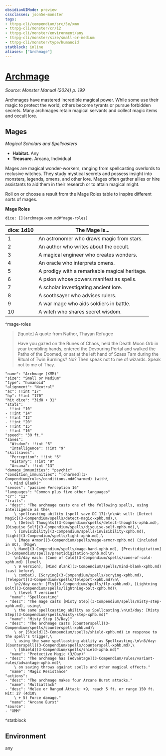 ```yaml
---
obsidianUIMode: preview
cssclasses: json5e-monster
tags:
- ttrpg-cli/compendium/src/5e/xmm
- ttrpg-cli/monster/cr/12
- ttrpg-cli/monster/environment/any
- ttrpg-cli/monster/size/small-or-medium
- ttrpg-cli/monster/type/humanoid
statblock: inline
aliases: ["Archmage"]
---
```

# [Archmage](3-Compendium\bestiary\humanoid/archmage-xmm.md)
*Source: Monster Manual (2024) p. 199*  

Archmages have mastered incredible magical power. While some use their magic to protect the world, others become tyrants or pursue forbidden secrets. Many archmages retain magical servants and collect magic items and occult lore.

## Mages

*Magical Scholars and Spellcasters*

- **Habitat.** Any  
- **Treasure.** Arcana, Individual  

Mages are magical wonder-workers, ranging from spellcasting overlords to reclusive witches. They study mystical secrets and possess insight into monsters, legends, omens, and other lore. Mages often gather allies or hire assistants to aid them in their research or to attain magical might.

Roll on or choose a result from the Mage Roles table to inspire different sorts of mages.

**Mage Roles**

`dice: [](archmage-xmm.md#^mage-roles)`

| dice: 1d10 | The Mage Is... |
|------------|----------------|
| 1 | An astronomer who draws magic from stars. |
| 2 | An author who writes about the occult. |
| 3 | A magical engineer who creates wonders. |
| 4 | An oracle who interprets omens. |
| 5 | A prodigy with a remarkable magical heritage. |
| 6 | A psion whose powers manifest as spells. |
| 7 | A scholar investigating ancient lore. |
| 8 | A soothsayer who advises rulers. |
| 9 | A war mage who aids soldiers in battle. |
| 10 | A witch who shares secret wisdom. |
^mage-roles

> [!quote] A quote from Nathor, Thayan Refugee  
> 
> Have you gazed on the Runes of Chaos, held the Death Moon Orb in your trembling hands, entered the Devouring Portal and walked the Paths of the Doomed, or sat at the left hand of Szass Tam during the Ritual of Twin Burnings? No? Then speak not to me of wizards. Speak not to me of Thay.


```statblock
"name": "Archmage (XMM)"
"size": "Small or Medium"
"type": "humanoid"
"alignment": "Neutral"
"ac": !!int "17"
"hp": !!int "170"
"hit_dice": "31d8 + 31"
"stats":
- !!int "10"
- !!int "14"
- !!int "12"
- !!int "20"
- !!int "15"
- !!int "16"
"speed": "30 ft."
"saves":
  "Wisdom": !!int "6"
  "Intelligence": !!int "9"
"skillsaves":
  "Perception": !!int "6"
  "History": !!int "9"
  "Arcana": !!int "13"
"damage_immunities": "psychic"
"condition_immunities": "[charmed](3-Compendium/rules/conditions.md#Charmed) (with\
  \ Mind Blank)"
"senses": "passive Perception 16"
"languages": "Common plus five other languages"
"cr": "12"
"traits":
- "desc": "The archmage casts one of the following spells, using Intelligence as the\
    \ spellcasting ability (spell save DC 17):\n\nAt will: [Detect Magic](3-Compendium/spells/detect-magic-xphb.md),\
    \ [Detect Thoughts](3-Compendium/spells/detect-thoughts-xphb.md), [Disguise Self](3-Compendium/spells/disguise-self-xphb.md),\
    \ [Invisibility](3-Compendium/spells/invisibility-xphb.md), [Light](3-Compendium/spells/light-xphb.md),\
    \ [Mage Armor](3-Compendium/spells/mage-armor-xphb.md) (included in AC), [Mage\
    \ Hand](3-Compendium/spells/mage-hand-xphb.md), [Prestidigitation](3-Compendium/spells/prestidigitation-xphb.md)\n\
    \n1/day each: [Cone of Cold](3-Compendium/spells/cone-of-cold-xphb.md) (level\
    \ 9 version), [Mind Blank](3-Compendium/spells/mind-blank-xphb.md) (cast before\
    \ combat), [Scrying](3-Compendium/spells/scrying-xphb.md), [Teleport](3-Compendium/spells/teleport-xphb.md)\n\
    \n2/day each: [Fly](3-Compendium/spells/fly-xphb.md), [Lightning Bolt](3-Compendium/spells/lightning-bolt-xphb.md)\
    \ (level 7 version)"
  "name": "Spellcasting"
- "desc": "The mage casts [Misty Step](3-Compendium/spells/misty-step-xphb.md), using\
    \ the same spellcasting ability as Spellcasting.\n\n3/day: [Misty Step](3-Compendium/spells/misty-step-xphb.md)"
  "name": "Misty Step (3/Day)"
- "desc": "The archmage casts [Counterspell](3-Compendium/spells/counterspell-xphb.md)\
    \ or [Shield](3-Compendium/spells/shield-xphb.md) in response to the spell's trigger,\
    \ using the same spellcasting ability as Spellcasting.\n\n3/day: [Counterspell](3-Compendium/spells/counterspell-xphb.md),\
    \ [Shield](3-Compendium/spells/shield-xphb.md)"
  "name": "Protective Magic (3/Day)"
- "desc": "The archmage has [Advantage](3-Compendium/rules/variant-rules/advantage-xphb.md)\
    \ on saving throws against spells and other magical effects."
  "name": "Magic Resistance"
"actions":
- "desc": "The archmage makes four Arcane Burst attacks."
  "name": "Multiattack"
- "desc": "Melee or Ranged Attack: +9, reach 5 ft. or range 150 ft. Hit: 27 (4d10\
    \ + 5) Force damage."
  "name": "Arcane Burst"
"source":
- "XMM"
```
^statblock

## Environment

any